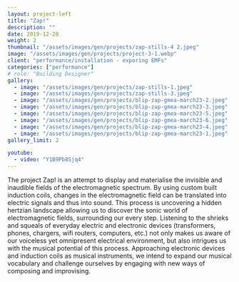 ```yaml
---
layout: project-left
title: "Zap!"
description: ""
date: 2019-12-20
weight: 2
thumbnail: "/assets/images/gen/projects/zap-stills-4 2.jpeg"
image: "/assets/images/gen/projects/project-3-1.webp"
client: "performance/installation - exporing EMFs"
categories: ["performance"]
# role: "Building Designer"
gallery:
  - image: "/assets/images/gen/projects/zap-stills-1.jpeg"
  - image: "/assets/images/gen/projects/zap-stills-3.jpeg"
  - image: "/assets/images/gen/projects/blip-zap-gmea-march23-2.jpeg"
  - image: "/assets/images/gen/projects/blip-zap-gmea-march23-3.jpeg"
  - image: "/assets/images/gen/projects/blip-zap-gmea-march23-5.jpeg"
  - image: "/assets/images/gen/projects/blip-zap-gmea-march23-6.jpeg"
  - image: "/assets/images/gen/projects/blip-zap-gmea-march23-4.jpeg"
  - image: "/assets/images/gen/projects/blip-zap-gmea-march23-1.jpeg"
gallery_limit: 2

youtube:
  - video: "Y1B9Pb8Sjq4"
---
```


The project Zap! is an attempt to display and materialise the invisible and inaudible fields of the electromagnetic spectrum. By using custom built induction coils, changes in the electromagnetic field can be translated into electric signals and thus into sound. This process is uncovering a hidden hertzian landscape allowing us to discover the sonic world of electromagnetic fields, surrounding our every step. Listening to the shrieks and squeals of everyday electric and electronic devices (transformers, phones, chargers, wifi routers, computers, etc.) not only makes us aware of our voiceless yet omnipresent electrical environment, but also intrigues us with the musical potential of this process. Approaching electronic devices and induction coils as musical instruments, we intend to expand our musical vocabulary and challenge ourselves by engaging with new ways of composing and improvising.

<!-- {% include framework/shortcodes/youtube.html id='Y1B9Pb8Sjq4' %} -->